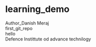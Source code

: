 # learning_demo
Author_Danish Meraj
<br>
first_git_repo
<br>
hello
<br>
Defence Instittute od advance technilogy

